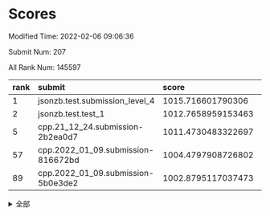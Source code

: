 # Scores

Modified Time: 2022-02-06 09:06:36

Submit Num: 207

All Rank Num: 145597

| rank |               submit               |       score        |       sigma        | pk_num |
| :--- | :--------------------------------- | :----------------- | :----------------- | :----- |
| 1    | jsonzb.test.submission_level_4     | 1015.716601790306  | 0.9218405947415201 | 2813   |
| 2    | jsonzb.test.test_1                 | 1012.7658959153463 | 0.8002714817989399 | 2814   |
| 5    | cpp.21_12_24.submission-2b2ea0d7   | 1011.4730483322697 | 0.775439351428325  | 2811   |
| 57   | cpp.2022_01_09.submission-816672bd | 1004.4797908726802 | 0.7157730779988245 | 2811   |
| 89   | cpp.2022_01_09.submission-5b0e3de2 | 1002.8795117037473 | 0.7128405217287462 | 2810   |


<details>
<summary>全部</summary>

| rank |                 submit                 |       score        |       sigma        | pk_num |
| :--- | :------------------------------------- | :----------------- | :----------------- | :----- |
| 1    | jsonzb.test.submission_level_4         | 1015.716601790306  | 0.9218405947415201 | 2813   |
| 2    | jsonzb.test.test_1                     | 1012.7658959153463 | 0.8002714817989399 | 2814   |
| 3    | gobigger.level_3.submission_level_3_35 | 1011.562094754285  | 0.7777068009969313 | 2815   |
| 4    | gobigger.level_3.submission_level_3_48 | 1011.5036791522881 | 0.7870419287492322 | 2813   |
| 5    | cpp.21_12_24.submission-2b2ea0d7       | 1011.4730483322697 | 0.775439351428325  | 2811   |
| 6    | gobigger.level_3.submission_level_3_6  | 1011.2007839976408 | 0.7668246439229822 | 2812   |
| 7    | gobigger.level_3.submission_level_3_40 | 1011.0127928967842 | 0.7626621440035671 | 2811   |
| 8    | gobigger.level_3.submission_level_3_13 | 1010.9106156776969 | 0.7628290301070689 | 2808   |
| 9    | gobigger.level_3.submission_level_3_14 | 1010.7746971140683 | 0.7620961371047741 | 2809   |
| 10   | gobigger.level_3.submission_level_3_46 | 1010.642162843678  | 0.7682930402410815 | 2811   |
| 11   | gobigger.level_3.submission_level_3_45 | 1010.6233039444887 | 0.7780843515748288 | 2818   |
| 12   | gobigger.level_3.submission_level_3_5  | 1010.511452689859  | 0.7632790498554313 | 2819   |
| 13   | gobigger.level_3.submission_level_3_7  | 1010.3781169159605 | 0.7612284741992614 | 2814   |
| 14   | gobigger.level_3.submission_level_3_36 | 1010.2340716627216 | 0.7769082919990961 | 2814   |
| 15   | gobigger.level_3.submission_level_3_49 | 1010.2335103144758 | 0.7671136757393078 | 2813   |
| 16   | gobigger.level_3.submission_level_3_38 | 1010.2265960408147 | 0.7572239252903661 | 2817   |
| 17   | gobigger.level_3.submission_level_3_43 | 1010.1124064224816 | 0.7572995917316917 | 2814   |
| 18   | gobigger.level_3.submission_level_3_8  | 1010.0285040158807 | 0.7567975305729175 | 2816   |
| 19   | gobigger.level_3.submission_level_3_39 | 1010.0004965600721 | 0.7506402581948606 | 2813   |
| 20   | gobigger.level_3.submission_level_3_47 | 1009.8923229874881 | 0.7429450825895688 | 2813   |
| 21   | gobigger.level_3.submission_level_3_21 | 1009.8705162041946 | 0.7549399226269745 | 2812   |
| 22   | gobigger.level_3.submission_level_3_11 | 1009.8582580404911 | 0.7606842112223666 | 2817   |
| 23   | gobigger.level_3.submission_level_3_4  | 1009.8010764964488 | 0.7437888922563323 | 2815   |
| 24   | gobigger.level_3.submission_level_3_19 | 1009.7962507909288 | 0.7442802956807708 | 2814   |
| 25   | gobigger.level_3.submission_level_3_41 | 1009.7962444218638 | 0.7460387641199715 | 2814   |
| 26   | gobigger.level_3.submission_level_3_33 | 1009.7898042639733 | 0.7515987374955535 | 2814   |
| 27   | gobigger.level_3.submission_level_3_37 | 1009.7734701010644 | 0.7504642693963646 | 2812   |
| 28   | gobigger.level_3.submission_level_3_0  | 1009.754908291959  | 0.7487003784529784 | 2809   |
| 29   | gobigger.level_3.submission_level_3_25 | 1009.7499310987428 | 0.753244233514768  | 2814   |
| 30   | gobigger.level_3.submission_level_3_18 | 1009.6718664972736 | 0.7401176329405114 | 2818   |
| 31   | gobigger.level_3.submission_level_3_42 | 1009.6312989631067 | 0.73913489150691   | 2809   |
| 32   | gobigger.level_3.submission_level_3_32 | 1009.6147975044033 | 0.7562779114490241 | 2811   |
| 33   | gobigger.level_3.submission_level_3_22 | 1009.5919303384513 | 0.7661321257067514 | 2815   |
| 34   | gobigger.level_3.submission_level_3_23 | 1009.55627593635   | 0.7414518160838122 | 2809   |
| 35   | gobigger.level_3.submission_level_3_30 | 1009.5443266606287 | 0.7740988959747006 | 2812   |
| 36   | gobigger.level_3.submission_level_3_24 | 1009.5430469129803 | 0.7460297422404819 | 2809   |
| 37   | gobigger.level_3.submission_level_3_1  | 1009.4978762665661 | 0.7326842844099489 | 2805   |
| 38   | gobigger.level_3.submission_level_3_44 | 1009.4882613051651 | 0.7582394871792397 | 2809   |
| 39   | gobigger.level_3.submission_level_3_16 | 1009.4445119239933 | 0.7541779181537689 | 2816   |
| 40   | gobigger.level_3.submission_level_3_28 | 1009.4374820473633 | 0.7696240435022196 | 2816   |
| 41   | gobigger.level_3.submission_level_3_29 | 1009.361835132008  | 0.758412855964308  | 2812   |
| 42   | gobigger.level_3.submission_level_3_2  | 1009.3010010742252 | 0.7529842011205623 | 2815   |
| 43   | gobigger.level_3.submission_level_3_20 | 1009.2621572766474 | 0.7438019877222073 | 2816   |
| 44   | gobigger.level_3.submission_level_3_15 | 1009.2336150754047 | 0.7462778784093776 | 2816   |
| 45   | gobigger.level_3.submission_level_3_17 | 1009.1852638876242 | 0.7389502331883073 | 2813   |
| 46   | gobigger.level_3.submission_level_3_27 | 1009.1781031048278 | 0.7284584124440802 | 2817   |
| 47   | gobigger.level_3.submission_level_3_9  | 1009.1531359585016 | 0.7396184400655036 | 2810   |
| 48   | gobigger.level_3.submission_level_3_10 | 1009.1417962635633 | 0.7437105008879036 | 2813   |
| 49   | gobigger.level_3.submission_level_3_12 | 1009.1312870965975 | 0.7375452794477332 | 2809   |
| 50   | gobigger.level_3.submission_level_3_3  | 1009.0382353698905 | 0.7387525188168187 | 2813   |
| 51   | gobigger.level_3.submission_level_3_31 | 1008.5401157890861 | 0.7622917314840004 | 2811   |
| 52   | gobigger.level_3.submission_level_3_34 | 1008.4581914515809 | 0.7494133089513918 | 2817   |
| 53   | gobigger.level_3.submission_level_3_26 | 1008.1617036080354 | 0.7457716928267694 | 2813   |
| 54   | gobigger.level_1.submission_level_1_31 | 1004.7260822322411 | 0.7207351124273742 | 2815   |
| 55   | gobigger.level_1.submission_level_1_3  | 1004.7121927553499 | 0.7192034461543533 | 2812   |
| 56   | gobigger.level_1.submission_level_1_8  | 1004.481791963792  | 0.7160164659285289 | 2817   |
| 57   | cpp.2022_01_09.submission-816672bd     | 1004.4797908726802 | 0.7157730779988245 | 2811   |
| 58   | gobigger.level_1.submission_level_1_22 | 1004.4718456103342 | 0.7179776765769235 | 2816   |
| 59   | gobigger.level_1.submission_level_1_6  | 1004.4524435645795 | 0.7117215157480865 | 2813   |
| 60   | gobigger.level_1.submission_level_1_11 | 1004.2443060274127 | 0.7249621108027108 | 2812   |
| 61   | gobigger.level_1.submission_level_1_47 | 1004.1737430403759 | 0.7140637522009831 | 2816   |
| 62   | gobigger.level_1.submission_level_1_41 | 1004.1518555055693 | 0.724999908090117  | 2814   |
| 63   | gobigger.level_1.submission_level_1_29 | 1004.1512123377554 | 0.7139346186265993 | 2812   |
| 64   | gobigger.level_1.submission_level_1_21 | 1004.1448577059325 | 0.7190848112940578 | 2815   |
| 65   | gobigger.level_1.submission_level_1_17 | 1004.1020508154978 | 0.736847478720594  | 2813   |
| 66   | gobigger.level_1.submission_level_1_33 | 1004.0599870253534 | 0.7205385260978089 | 2812   |
| 67   | gobigger.level_1.submission_level_1_40 | 1003.9824713373922 | 0.7236401575208304 | 2809   |
| 68   | gobigger.level_1.submission_level_1_5  | 1003.9615778599355 | 0.7186440615475546 | 2816   |
| 69   | gobigger.level_1.submission_level_1_37 | 1003.8985884939186 | 0.7290862396046691 | 2816   |
| 70   | gobigger.level_1.submission_level_1_7  | 1003.778261793497  | 0.7124152642718422 | 2816   |
| 71   | gobigger.level_1.submission_level_1_15 | 1003.768806469181  | 0.7060028624257927 | 2812   |
| 72   | gobigger.level_1.submission_level_1_2  | 1003.768220531052  | 0.7322761930373369 | 2816   |
| 73   | gobigger.level_1.submission_level_1_38 | 1003.7585179280294 | 0.7255526439914273 | 2812   |
| 74   | gobigger.level_1.submission_level_1_44 | 1003.7456128306308 | 0.7174706698960204 | 2814   |
| 75   | gobigger.level_1.submission_level_1_12 | 1003.7281115228727 | 0.7177663824685127 | 2811   |
| 76   | gobigger.level_1.submission_level_1_26 | 1003.6984328244232 | 0.7209333030302731 | 2815   |
| 77   | gobigger.level_1.submission_level_1_34 | 1003.6739842527675 | 0.7226729844266181 | 2815   |
| 78   | gobigger.level_1.submission_level_1_9  | 1003.6179688693036 | 0.7221788363206616 | 2817   |
| 79   | gobigger.level_1.submission_level_1_43 | 1003.6070572765345 | 0.7209746919061555 | 2813   |
| 80   | gobigger.level_1.submission_level_1_24 | 1003.3781973667601 | 0.7133155449632854 | 2811   |
| 81   | gobigger.level_1.submission_level_1_19 | 1003.2740753740967 | 0.7283012747994684 | 2811   |
| 82   | gobigger.level_1.submission_level_1_14 | 1003.2587241878579 | 0.7266488779428347 | 2810   |
| 83   | gobigger.level_1.submission_level_1_27 | 1003.2215467032815 | 0.7175178797133629 | 2810   |
| 84   | gobigger.level_1.submission_level_1_32 | 1003.1584149906282 | 0.7085328572644155 | 2818   |
| 85   | gobigger.level_1.submission_level_1_42 | 1003.1233266645419 | 0.7184829029616918 | 2812   |
| 86   | gobigger.level_1.submission_level_1_39 | 1002.9705166886027 | 0.717336544870222  | 2813   |
| 87   | gobigger.level_1.submission_level_1_1  | 1002.9278832316811 | 0.7119040272662318 | 2814   |
| 88   | gobigger.level_1.submission_level_1_30 | 1002.8896384806146 | 0.7151837861936438 | 2813   |
| 89   | cpp.2022_01_09.submission-5b0e3de2     | 1002.8795117037473 | 0.7128405217287462 | 2810   |
| 90   | gobigger.level_1.submission_level_1_0  | 1002.76947486049   | 0.7070904194104166 | 2816   |
| 91   | gobigger.level_1.submission_level_1_23 | 1002.677317848893  | 0.708869225228187  | 2811   |
| 92   | gobigger.level_1.submission_level_1_28 | 1002.6373559561438 | 0.7058426257731168 | 2814   |
| 93   | gobigger.level_1.submission_level_1_35 | 1002.5838656943205 | 0.7071062036790512 | 2816   |
| 94   | gobigger.level_1.submission_level_1_45 | 1002.5235909410989 | 0.7164507425063761 | 2811   |
| 95   | gobigger.level_1.submission_level_1_20 | 1002.3462048633103 | 0.7092490763751784 | 2808   |
| 96   | gobigger.level_1.submission_level_1_18 | 1002.2941311638502 | 0.7151375049926828 | 2817   |
| 97   | gobigger.level_1.submission_level_1_10 | 1002.2467205813167 | 0.7127773384517792 | 2811   |
| 98   | gobigger.level_1.submission_level_1_16 | 1002.1514435312288 | 0.7139124139468889 | 2814   |
| 99   | gobigger.level_1.submission_level_1_48 | 1002.1448379385939 | 0.7067311274528875 | 2815   |
| 100  | gobigger.level_1.submission_level_1_46 | 1002.0745073394141 | 0.7083705931113515 | 2816   |
| 101  | gobigger.level_1.submission_level_1_4  | 1002.0541860840722 | 0.7126627193874416 | 2812   |
| 102  | gobigger.level_1.submission_level_1_25 | 1002.0440224805759 | 0.7102756501817987 | 2813   |
| 103  | gobigger.level_1.submission_level_1_49 | 1002.0435500307656 | 0.7139534085175567 | 2818   |
| 104  | gobigger.level_1.submission_level_1_13 | 1002.0386316183963 | 0.7093890768222834 | 2812   |
| 105  | gobigger.level_1.submission_level_1_36 | 1001.6269221786263 | 0.7091713308954177 | 2815   |
| 106  | gobigger.random.submission_random_28   | 997.4300345830552  | 0.6996038418518021 | 2808   |
| 107  | gobigger.random.submission_random_24   | 997.165669003198   | 0.7239231974867785 | 2815   |
| 108  | gobigger.random.submission_random_25   | 997.1123001505553  | 0.7146258208536473 | 2816   |
| 109  | gobigger.random.submission_random_42   | 997.0836329059726  | 0.7042407083082977 | 2812   |
| 110  | gobigger.random.submission_random_48   | 996.9750072206238  | 0.7148184425626761 | 2809   |
| 111  | gobigger.random.submission_random_0    | 996.5870199746373  | 0.7060466621538839 | 2814   |
| 112  | gobigger.random.submission_random_46   | 996.5796181872383  | 0.727984786936016  | 2815   |
| 113  | gobigger.random.submission_random_11   | 996.5790681531807  | 0.7028139322739547 | 2819   |
| 114  | gobigger.random.submission_random_37   | 996.5563269356667  | 0.7047862273251925 | 2811   |
| 115  | gobigger.random.submission_random_6    | 996.4957294918022  | 0.7043162014926058 | 2815   |
| 116  | gobigger.random.submission_random_23   | 996.4178889758543  | 0.7132281103083413 | 2815   |
| 117  | gobigger.random.submission_random_44   | 996.4009161042808  | 0.7047732433017312 | 2815   |
| 118  | gobigger.random.submission_random_32   | 996.248446448526   | 0.6999530248986112 | 2811   |
| 119  | gobigger.random.submission_random_8    | 996.2295689284489  | 0.7065887005528314 | 2817   |
| 120  | gobigger.random.submission_random_12   | 996.22520365281    | 0.7075989030371952 | 2817   |
| 121  | gobigger.random.submission_random_21   | 996.2207064146273  | 0.7087507053842175 | 2809   |
| 122  | gobigger.random.submission_random_20   | 996.1370428618775  | 0.7077308041246763 | 2812   |
| 123  | gobigger.random.submission_random_7    | 996.1247130393698  | 0.7025070250708989 | 2817   |
| 124  | gobigger.random.submission_random_26   | 996.0699259185463  | 0.7095697940491971 | 2812   |
| 125  | gobigger.random.submission_random_18   | 996.048772596738   | 0.7098788832439514 | 2812   |
| 126  | gobigger.random.submission_random_5    | 996.0358018833424  | 0.7157306838249674 | 2812   |
| 127  | gobigger.random.submission_random_2    | 995.9993374070591  | 0.7003783701063194 | 2818   |
| 128  | gobigger.random.submission_random_17   | 995.9557263759935  | 0.715149713041065  | 2813   |
| 129  | gobigger.random.submission_random_31   | 995.9540981322613  | 0.7051014220923872 | 2816   |
| 130  | gobigger.random.submission_random_38   | 995.9481133954906  | 0.7065292292612426 | 2814   |
| 131  | gobigger.random.submission_random_13   | 995.8612416464636  | 0.7211008522280277 | 2812   |
| 132  | gobigger.random.submission_random_3    | 995.8180936161908  | 0.7126984657330557 | 2818   |
| 133  | gobigger.random.submission_random_41   | 995.7888185966078  | 0.7109541150685014 | 2817   |
| 134  | gobigger.random.submission_random_29   | 995.7760818699617  | 0.7175413797980739 | 2811   |
| 135  | gobigger.random.submission_random_27   | 995.7686067496683  | 0.7078220785305691 | 2809   |
| 136  | gobigger.random.submission_random_40   | 995.7194076717709  | 0.703124070049499  | 2814   |
| 137  | gobigger.random.submission_random_45   | 995.6849671578015  | 0.7158030318536076 | 2817   |
| 138  | gobigger.random.submission_random_16   | 995.666550191725   | 0.7198919483001031 | 2810   |
| 139  | gobigger.random.submission_random_35   | 995.5889645885009  | 0.7029174568427775 | 2814   |
| 140  | gobigger.random.submission_random_14   | 995.550332544226   | 0.7169911973619961 | 2808   |
| 141  | gobigger.random.submission_random_4    | 995.5308888982449  | 0.7129542675169728 | 2814   |
| 142  | gobigger.random.submission_random_39   | 995.5198235023383  | 0.6984643092851675 | 2812   |
| 143  | gobigger.random.submission_random_22   | 995.4893418496986  | 0.7105465025791259 | 2814   |
| 144  | gobigger.random.submission_random_43   | 995.43000220098    | 0.7253321299000265 | 2811   |
| 145  | gobigger.random.submission_random_47   | 995.3085410427423  | 0.7135766068299593 | 2815   |
| 146  | gobigger.random.submission_random_19   | 995.3053664665226  | 0.7249297828134377 | 2812   |
| 147  | gobigger.random.submission_random_10   | 995.2657251146036  | 0.7152074781639534 | 2815   |
| 148  | gobigger.random.submission_random_9    | 995.2599923635304  | 0.7225887504901929 | 2818   |
| 149  | gobigger.random.submission_random_49   | 995.1804068001858  | 0.7178851661443172 | 2815   |
| 150  | gobigger.random.submission_random_15   | 995.1770128631091  | 0.7167067863097892 | 2817   |
| 151  | gobigger.random.submission_random_30   | 995.166214830024   | 0.7018264734109885 | 2812   |
| 152  | gobigger.random.submission_random_34   | 994.9787763678931  | 0.7145531588017769 | 2816   |
| 153  | gobigger.random.submission_random_33   | 994.9648104143707  | 0.7192607509974204 | 2813   |
| 154  | gobigger.random.submission_random_36   | 994.7965762377842  | 0.7260684417455983 | 2813   |
| 155  | gobigger.random.submission_random_1    | 994.6781493591302  | 0.7140214288037354 | 2811   |
| 156  | gobigger.level_2.submission_level_2_24 | 994.5036340100751  | 0.7410280029844215 | 2808   |
| 157  | gobigger.level_2.submission_level_2_12 | 994.0975356186308  | 0.7494097105294732 | 2814   |
| 158  | gobigger.level_2.submission_level_2_19 | 993.7730736798738  | 0.7253753885339485 | 2815   |
| 159  | gobigger.level_2.submission_level_2_45 | 993.722911426158   | 0.7277747521934472 | 2813   |
| 160  | gobigger.level_2.submission_level_2_16 | 993.7108003836877  | 0.7176909383742653 | 2811   |
| 161  | gobigger.level_2.submission_level_2_23 | 993.6761254486466  | 0.7363330778422812 | 2810   |
| 162  | gobigger.level_2.submission_level_2_26 | 993.4433763532558  | 0.7243211259748635 | 2810   |
| 163  | gobigger.level_2.submission_level_2_46 | 993.3295178508873  | 0.7307509361940085 | 2813   |
| 164  | gobigger.level_2.submission_level_2_1  | 993.213453184334   | 0.7257740729414415 | 2820   |
| 165  | gobigger.level_2.submission_level_2_4  | 993.0795321785292  | 0.7322139375648812 | 2814   |
| 166  | gobigger.level_2.submission_level_2_13 | 993.0766367349656  | 0.7447362763611249 | 2820   |
| 167  | gobigger.level_2.submission_level_2_34 | 993.0299572503437  | 0.7281376693441799 | 2819   |
| 168  | gobigger.level_2.submission_level_2_38 | 993.027840550719   | 0.7323596219825033 | 2816   |
| 169  | gobigger.level_2.submission_level_2_36 | 992.8769864390066  | 0.727741545998505  | 2811   |
| 170  | gobigger.level_2.submission_level_2_30 | 992.8749311638261  | 0.7387350753873112 | 2814   |
| 171  | gobigger.level_2.submission_level_2_22 | 992.8658424063459  | 0.7278942418089724 | 2816   |
| 172  | gobigger.level_2.submission_level_2_9  | 992.5793225844246  | 0.7266991236514262 | 2811   |
| 173  | gobigger.level_2.submission_level_2_11 | 992.5003819717584  | 0.7413866940405585 | 2806   |
| 174  | gobigger.level_2.submission_level_2_44 | 992.3493153385751  | 0.7211507817261174 | 2814   |
| 175  | gobigger.level_2.submission_level_2_7  | 992.3015788531037  | 0.7298727139719797 | 2812   |
| 176  | gobigger.level_2.submission_level_2_27 | 992.2171530565065  | 0.7405350248231553 | 2816   |
| 177  | gobigger.level_2.submission_level_2_42 | 992.2131484588008  | 0.7409247860570336 | 2817   |
| 178  | gobigger.level_2.submission_level_2_17 | 992.1815000709878  | 0.7565590161664087 | 2819   |
| 179  | gobigger.level_2.submission_level_2_2  | 992.1275906168828  | 0.7548159265547668 | 2814   |
| 180  | gobigger.level_2.submission_level_2_6  | 992.0692931123137  | 0.7471072285917482 | 2818   |
| 181  | gobigger.level_2.submission_level_2_43 | 992.0524099668074  | 0.7513530481231767 | 2819   |
| 182  | gobigger.level_2.submission_level_2_41 | 992.0011273034476  | 0.7507340199244558 | 2814   |
| 183  | gobigger.level_2.submission_level_2_47 | 991.9533126258976  | 0.7407469689417694 | 2815   |
| 184  | gobigger.level_2.submission_level_2_40 | 991.9081740830605  | 0.7407511364611006 | 2815   |
| 185  | gobigger.level_2.submission_level_2_37 | 991.6554586451799  | 0.7459716904109807 | 2815   |
| 186  | gobigger.level_2.submission_level_2_21 | 991.6183936990986  | 0.7491079846930833 | 2818   |
| 187  | gobigger.level_2.submission_level_2_28 | 991.6168961599737  | 0.7445506046237944 | 2811   |
| 188  | gobigger.level_2.submission_level_2_10 | 991.5934625623789  | 0.727983094905489  | 2811   |
| 189  | gobigger.level_2.submission_level_2_31 | 991.5894192209588  | 0.7465000517351871 | 2813   |
| 190  | gobigger.level_2.submission_level_2_18 | 991.5291937292317  | 0.7544290577267222 | 2811   |
| 191  | gobigger.level_2.submission_level_2_14 | 991.5261494491556  | 0.753557409909872  | 2815   |
| 192  | gobigger.level_2.submission_level_2_15 | 991.487019164755   | 0.7603474912464746 | 2818   |
| 193  | gobigger.level_2.submission_level_2_49 | 991.3634992377923  | 0.7343321161345319 | 2812   |
| 194  | gobigger.level_2.submission_level_2_29 | 991.28124347788    | 0.7522293118335263 | 2812   |
| 195  | gobigger.level_2.submission_level_2_32 | 991.261563135753   | 0.7483119933693626 | 2811   |
| 196  | gobigger.level_2.submission_level_2_25 | 991.1499557400078  | 0.7624298925622802 | 2813   |
| 197  | gobigger.level_2.submission_level_2_20 | 991.0995957723019  | 0.7362534732450772 | 2811   |
| 198  | gobigger.level_2.submission_level_2_39 | 991.0956293285301  | 0.7666590657014956 | 2812   |
| 199  | gobigger.level_2.submission_level_2_35 | 991.038607327112   | 0.7415798496004912 | 2814   |
| 200  | gobigger.level_2.submission_level_2_48 | 990.9414759944996  | 0.7637430199978988 | 2813   |
| 201  | gobigger.level_2.submission_level_2_8  | 990.8522677880777  | 0.7611803422648216 | 2812   |
| 202  | gobigger.level_2.submission_level_2_0  | 990.779567710018   | 0.7589717782542984 | 2807   |
| 203  | gobigger.level_2.submission_level_2_33 | 990.6365455874259  | 0.758930475396621  | 2811   |
| 204  | gobigger.level_2.submission_level_2_3  | 990.4598255344515  | 0.7733041841225716 | 2814   |
| 205  | gobigger.level_2.submission_level_2_5  | 990.4004527769198  | 0.7696513336675911 | 2815   |
| 206  | gobigger.none.submission_none_0        | 976.335679280222   | 1.4290844559469416 | 2817   |
| 207  | gobigger.none.submission_none_1        | 973.9947341302711  | 1.6561195762504213 | 2815   |

</details>